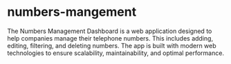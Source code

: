 # numbers-mangement
The Numbers Management Dashboard is a web application designed to help companies manage their telephone numbers. This includes adding, editing, filtering, and deleting numbers. The app is built with modern web technologies to ensure scalability, maintainability, and optimal performance.
